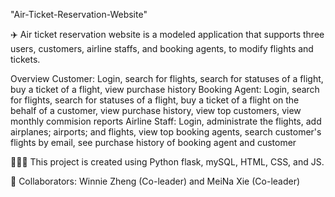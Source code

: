 "Air-Ticket-Reservation-Website"  

✈️ Air ticket reservation website is a modeled application that supports three users, customers, airline staffs, and booking agents, to modify flights and tickets.

Overview
Customer: Login, search for flights, search for statuses of a flight, buy a ticket of a flight, view purchase history
Booking Agent: Login, search for flights, search for statuses of a flight, buy a ticket of a flight on the behalf of a customer, view purchase history, view top customers, view monthly commision reports
Airline Staff: Login, administrate the flights, add airplanes; airports; and flights, view top booking agents, search customer's flights by email, see purchase history of booking agent and customer

👩🏻‍💻 This project is created using Python flask, mySQL, HTML, CSS, and JS.

👭 Collaborators: Winnie Zheng (Co-leader) and MeiNa Xie (Co-leader)
